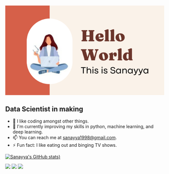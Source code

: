 ![image](https://github.com/sanayya/sanayya/blob/main/header.png)

## Data Scientist in making
- 👀 I like coding amongst other things.
- 🌱 I'm currently improving my skills in python, machine learning, and deep learning.
- 📫 You can reach me at sanayya1998@gmail.com.
- ⚡ Fun fact: I like eating out and binging TV shows.


[![Sanayya's GitHub stats](https://github-readme-stats.vercel.app/api?username=sanayya&theme=radical))](https://github.com/sanayya/github-readme-stats)

[![](https://img.shields.io/badge/-Twitter-1DA1F2?style=for-the-badge&logo=Twitter)](https://twitter.com/_sanayya)
[![](https://img.shields.io/badge/linkedin-%230077B5.svg?style=for-the-badge&logo=linkedin)](https://www.linkedin.com/in/sanayya-7499b4188/)
[![](https://img.shields.io/badge/Medium-12100E?style=for-the-badge&logo=medium&logoColor=white)](https://medium.com/@sanayya1998)
<!---
sanayya/sanayya is a ✨ special ✨ repository because its `README.md` (this file) appears on your GitHub profile.
You can click the Preview link to take a look at your changes.
--->
